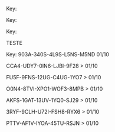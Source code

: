 Key: <article class="markdown-body entry-content container-lg" itemprop="text"><p dir="auto">Key: </p><p dir="auto">Key: </p><p dir="auto">TESTE</p><p dir="auto"/>
<p dir="auto">Key: 903A-340S-4L9S-L5NS-M5ND 01/10</p>
<p dir="auto">CCA4-UDY7-0IN6-LJBI-9F28 &gt;  01/10</p>
<p dir="auto">FU5F-9FNS-12UG-C4UG-1YO7 &gt;  01/10</p>
<p dir="auto">O0N4-8TVI-XPO1-WOF3-8MPB &gt;  01/10</p>
<p dir="auto">AKFS-1GAT-13UV-1YQ0-SJ29 &gt;  01/10</p>

3RYF-9CLH-U72I-FSH8-RYX6 &gt;  01/10
</article>
PTTV-AF1V-IYOA-45TU-RSJN >  01/10